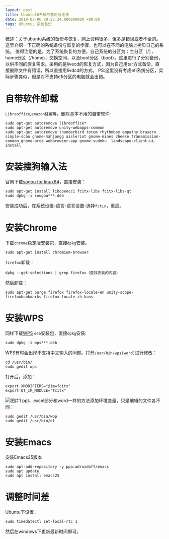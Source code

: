 ```yaml
---
layout: post
title: Ubuntu16系统的备份与迁移
date: 2018-02-06 20:25:24.000000000 +09:00
tags: Ubuntu; 系统备份
---
```

概述：关于ubuntu系统的备份与恢复，网上资料很多，但多是错误或者不全的。这里介绍一下正确的系统备份与恢复的步骤，也可以在不同的电脑上拷贝自己的系统。
值得注意的是，为了系统恢复的方便，自己系统的分区为：主分区（/），home分区（/home)，交换空间，以及boot分区（boot）。这里进行了分别备份，以供不同的恢复需求。采用的是livecd的恢复方式，因为自己用tar方式备份，直接删除文件有错误，所以直接用livdcd的方式。
PS:这里没有考虑efi系统分区，实际步骤类似，但是对不支持efi分区的电脑就会出错。


# 自带软件卸载

`Libreoffice`,`amazon链接`等，删除基本不用的自带软件:
```
sudo apt-get autoremove libreoffice*
sudo apt-get autoremove unity-webapps-common
sudo apt-get autoremove thunderbird totem rhythmbox empathy brasero simple-scan gnome-mahjongg aisleriot gnome-mines cheese transmission-common gnome-orca webbrowser-app gnome-sudoku  landscape-client-ui-install
```

# 安装搜狗输入法

官网下载[sogou for linux64][address_sogou]，直接安装：
```
sudo apt-get install libopencc1 fcitx-libs fcitx-libs-qt
sudo dpkg -i sougou***.deb
```
安装成功后，在系统设置-语言-语言设置-选择`fctix`，重启。

# 安装Chrome

下载`chrome`稳定版安装包，直接`dpkg`安装。
```
sudo apt-get install chromium-browser
```
`firefox`卸载：
```
dpkg --get-selections | grep firefox（查找安装的内容）
```
然后卸载：
```
sudo apt-get purge firefox firefox-locale-en unity-scope-firefoxbookmarks firefox-locale-zh-hans
```
# 安装WPS
同样下载[WPS][address_wps] `deb`安装包，直接`dpkg`安装:
```
sudo dpkg -i wps***.deb
```
WPS有时会出现不支持中文输入的问题。打开`/usr/bin/wps(word)`进行修改：
```
cd /usr/bin/
sudo gedit wps
```
打开后，添加：
```
export XMODIFIERS="@im=fcitx"
export QT_IM_MODULE="fcitx"
```
![图片1](https://thumbnail10.baidupcs.com/thumbnail/f6bf2439f9e46e8f44ea6429a7ecc3a6?fid=2669703802-250528-1008930021479680&rt=pr&sign=FDTAER-DCb740ccc5511e5e8fedcff06b081203-1D8HvCrG2O4rWsekXkes%2bZ0Gz%2bI%3d&expires=8h&chkbd=0&chkv=0&dp-logid=322358356242950466&dp-callid=0&time=1547470800&size=c10000_u10000&quality=90&vuk=2669703802&ft=image)
ppt、excel部分和word一样的方法添加环境变量，只是编辑的文件各不同：
```
sudo gedit /usr/bin/wpp
sudo gedit /usr/bin/et
```
# 安装Emacs
安装Emacs25版本
```
sudo apt-add-repository -y ppa:adrozdoff/emacs
sudo apt update
sudo apt install emacs25
```
# 调整时间差
Ubuntu下设置：
```
sudo timedatectl set-local-rtc 1 
```
然后在windows下更新最新时间即可。


[address_sogou]: https://pinyin.sogou.com/linux/
[address_wps]: http://www.wps.cn/product/wpslinux/#

